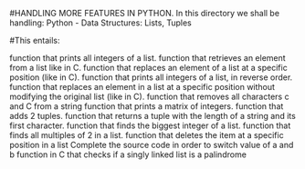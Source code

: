 #HANDLING MORE FEATURES IN PYTHON. In this directory we shall be handling: Python - Data Structures: Lists, Tuples

#This entails:

function that prints all integers of a list.
function that retrieves an element from a list like in C.
function that replaces an element of a list at a specific position (like in C).
function that prints all integers of a list, in reverse order.
function that replaces an element in a list at a specific position without modifying the original list (like in C).
function that removes all characters c and C from a string
function that prints a matrix of integers.
function that adds 2 tuples.
function that returns a tuple with the length of a string and its first character.
function that finds the biggest integer of a list.
function that finds all multiples of 2 in a list.
function that deletes the item at a specific position in a list
Complete the source code in order to switch value of a and b
function in C that checks if a singly linked list is a palindrome
